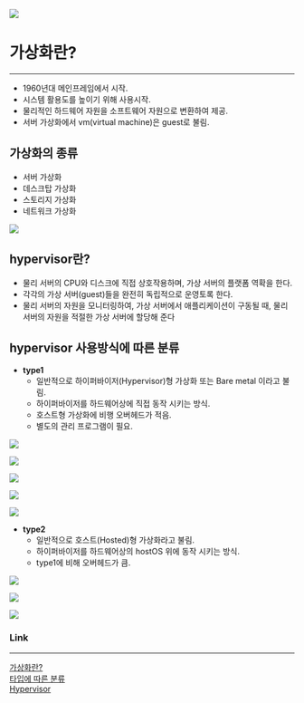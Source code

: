 ![](http://cfile4.uf.tistory.com/image/174A1D4F4FBDE8EB17CBE7)

# 가상화란?

---

* 1960년대 메인프레임에서 시작.
* 시스템 활용도를 높이기 위해 사용시작.
* 물리적인 하드웨어 자원을 소프트웨어 자원으로 변환하여 제공.
* 서버 가상화에서 vm(virtual machine)은 guest로 불림.

## 가상화의 종류

* 서버 가상화
* 데스크탑 가상화
* 스토리지 가상화
* 네트워크 가상화

![](http://www.centergrid.com/wp-content/uploads/2016/09/Types-of-virtualization.png)

## hypervisor란?

* 물리 서버의 CPU와 디스크에 직접 상호작용하며, 가상 서버의 플랫폼 역확을 한다.
* 각각의 가상 서버(guest)들을 완전히 독립적으로 운영토록 한다.
* 물리 서버의 자원을 모니터링하여, 가상 서버에서 애플리케이션이 구동될 때, 물리 서버의 자원을 적절한 가상 서버에 할당해 준다

## hypervisor 사용방식에 따른 분류

* **type1**
    * 일반적으로 하이퍼바이저(Hypervisor)형 가상화 또는 Bare metal 이라고 불림.
    * 하이퍼바이저를 하드웨어상에 직접 동작 시키는 방식.
    * 호스트형 가상화에 비행 오버헤드가 적음.
    * 별도의 관리 프로그램이 필요.

![](http://cfs2.tistory.com/image/5/tistory/2008/10/07/22/13/48eb6079143ef)

![](https://i0.wp.com/blog.pasion.kr/wp-content/uploads/2014/09/VMware-ESXi-2.jpg?zoom=2&resize=261%2C146&ssl=1)

![](http://www.poweronplatforms.com/wp-content/uploads/2016/11/Hyper-V.png)

![](https://i1.wp.com/files.cyberciti.biz/cbzcache/3rdparty/kvm-logo.png?zoom=2)

![](https://www.cl.cam.ac.uk/research/srg/netos/projects/archive/xen/graphics/xenlogo.gif)

* **type2**
    * 일반적으로 호스트(Hosted)형 가상화라고 불림.
    * 하이퍼바이저를 하드웨어상의 hostOS 위에 동작 시키는 방식.
    * type1에 비해 오버헤드가 큼.

![](http://cfs2.tistory.com/image/8/tistory/2008/10/07/22/13/48eb60788b674)

![](https://upload.wikimedia.org/wikipedia/commons/thumb/d/d5/Virtualbox_logo.png/200px-Virtualbox_logo.png)

![](http://img.appnee.com/appnee.com/VMware-Workstation-Universal-License-Keys-for-Win-Lin-1.png)

### Link

---

[가상화란?](https://en.wikipedia.org/wiki/Virtualization) <br>
[타입에 따른 분류](http://virtualhive.tistory.com/22) <br>
[Hypervisor](https://en.wikipedia.org/wiki/Hypervisor)

